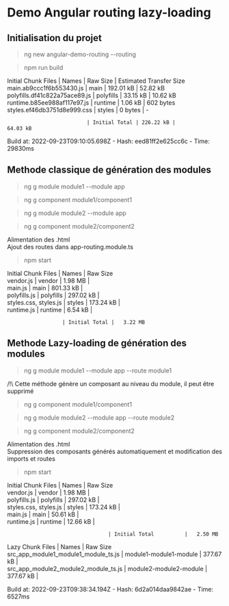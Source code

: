 # Demo Angular routing lazy-loading

## Initialisation du projet

> ng new angular-demo-routing --routing  

> npm run build  

Initial Chunk Files           | Names         |  Raw Size | Estimated Transfer Size  
main.ab9ccc1f6b553430.js      | main          | 192.01 kB |                52.82 kB  
polyfills.df41c822a75ace89.js | polyfills     |  33.15 kB |                10.62 kB  
runtime.b85ee988af117e97.js   | runtime       |   1.06 kB |               602 bytes  
styles.ef46db3751d8e999.css   | styles        |   0 bytes |                       -  
  
                              | Initial Total | 226.22 kB |                64.03 kB  
  
Build at: 2022-09-23T09:10:05.698Z - Hash: eed81ff2e625cc6c - Time: 29830ms  

## Methode classique de génération des modules

> ng g module module1 --module app  

> ng g component module1/component1  

> ng g module module2 --module app  

> ng g component module2/component2  

Alimentation des .html  
Ajout des routes dans app-routing.module.ts  

> npm start  

Initial Chunk Files   | Names         |  Raw Size  
vendor.js             | vendor        |   1.98 MB |  
main.js               | main          | 801.33 kB |  
polyfills.js          | polyfills     | 297.02 kB |  
styles.css, styles.js | styles        | 173.24 kB |  
runtime.js            | runtime       |   6.54 kB |  
  
                      | Initial Total |   3.22 MB  

## Methode Lazy-loading de génération des modules  

> ng g module module1 --module app --route module1  

/!\ Cette méthode génère un composant au niveau du module, il peut être supprimé

> ng g component module1/component1  

> ng g module module2 --module app --route module2  

> ng g component module2/component2  

Alimentation des .html  
Suppression des composants générés automatiquement et modification des imports et routes

> npm start  

Initial Chunk Files                  | Names                  |  Raw Size  
vendor.js                            | vendor                 |   1.98 MB |  
polyfills.js                         | polyfills              | 297.02 kB |  
styles.css, styles.js                | styles                 | 173.24 kB |  
main.js                              | main                   |  50.61 kB |  
runtime.js                           | runtime                |  12.66 kB |  
  
                                     | Initial Total          |   2.50 MB  
  
Lazy Chunk Files                     | Names                  |  Raw Size  
src_app_module1_module1_module_ts.js | module1-module1-module | 377.67 kB |  
src_app_module2_module2_module_ts.js | module2-module2-module | 377.67 kB |  
  
Build at: 2022-09-23T09:38:34.194Z - Hash: 6d2a014daa9842ae - Time: 6527ms  
